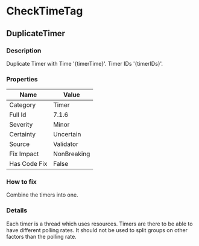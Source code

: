 ﻿---  
uid: Validator_7_1_6  
---

# CheckTimeTag

## DuplicateTimer

### Description

Duplicate Timer with Time '{timerTime}'. Timer IDs '{timerIDs}'.

### Properties

| Name         | Value       |
| ------------ | ----------- |
| Category     | Timer       |
| Full Id      | 7.1.6       |
| Severity     | Minor       |
| Certainty    | Uncertain   |
| Source       | Validator   |
| Fix Impact   | NonBreaking |
| Has Code Fix | False       |

### How to fix

Combine the timers into one.

### Details

Each timer is a thread which uses resources. Timers are there to be able to have different polling rates. It should not be used to split groups on other factors than the polling rate.
